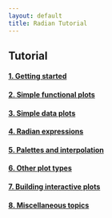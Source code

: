 ```yaml
---
layout: default
title: Radian Tutorial
---
```


## Tutorial

#### [1. Getting started](01-getting-started.html)
#### [2. Simple functional plots](02-simple-function-plots.html)
#### [3. Simple data plots](03-simple-data-plots.html)
#### [4. Radian expressions](04-radian-expressions.html)
#### [5. Palettes and interpolation](05-palettes-and-interpolation.html)
#### [6. Other plot types](06-other-plot-types.html)
#### [7. Building interactive plots](07-building-interactive-plots.html)
#### [8. Miscellaneous topics](08-miscellaneous-topics.html)
